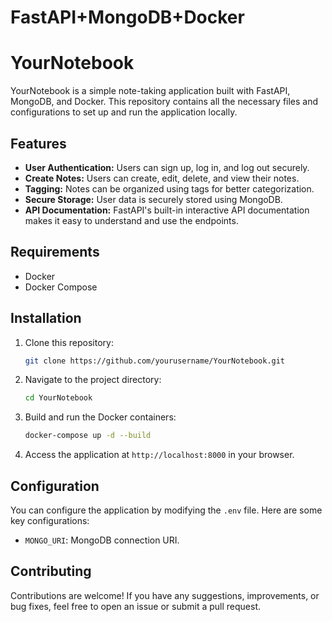# FastAPI+MongoDB+Docker

# YourNotebook

YourNotebook is a simple note-taking application built with FastAPI, MongoDB, and Docker. This repository contains all the necessary files and configurations to set up and run the application locally.

## Features

- **User Authentication:** Users can sign up, log in, and log out securely.
- **Create Notes:** Users can create, edit, delete, and view their notes.
- **Tagging:** Notes can be organized using tags for better categorization.
- **Secure Storage:** User data is securely stored using MongoDB.
- **API Documentation:** FastAPI's built-in interactive API documentation makes it easy to understand and use the endpoints.

## Requirements

- Docker
- Docker Compose

## Installation

1. Clone this repository:

   ```bash
   git clone https://github.com/yourusername/YourNotebook.git
   ```

2. Navigate to the project directory:

   ```bash
   cd YourNotebook
   ```

3. Build and run the Docker containers:

   ```bash
   docker-compose up -d --build
   ```

4. Access the application at `http://localhost:8000` in your browser.


## Configuration

You can configure the application by modifying the `.env` file. Here are some key configurations:

- `MONGO_URI`: MongoDB connection URI.


## Contributing

Contributions are welcome! If you have any suggestions, improvements, or bug fixes, feel free to open an issue or submit a pull request.